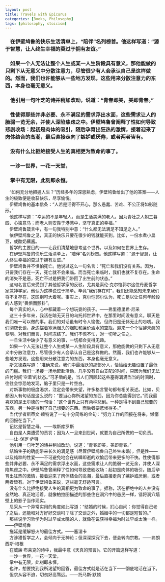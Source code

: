 ```yaml
---
layout: post
title: Travels with Epicurus
categories: [Books, Philosophy]
tags: [philosophy, stoicism]
---
```

### &#8195;在伊壁鸠鲁的快乐生活清单上，“陪伴”名列榜首。他这样写道：“源于智慧，让人终生幸福的莫过于拥有友谊。”             
### &#8195;如果一个人无法让整个人生或某一人生阶段具有意义，那他能做的只剩下从无意义中分散注意力，尽管很少有人会承认自己是这样做的。然而，我们也许能够从一些地方发现，这些用来分散注意力的东西，本身也毫无意义。             
### &#8195;他引用一句叶芝的诗并稍加改动，说道：“青春即美，美即青春。”             
### &#8195;性使得那些并非必要、永不满足的需求浮出水面，这些需求让人的脆弱一览无余，并使人深陷焦虑之中。伊壁鸠鲁曾阐释了性如何导致悲剧收场：起初是肉体的吸引，随后孕育出狂热的激情，接着迎来了肉体结合的高潮，最后直接走向了嫉妒或厌倦，或者两者皆有。             
### &#8195;没有什么比拒绝接受人生的真相更为致命的事了。           
### &#8195;一沙一世界，一花一天堂，            
### &#8195;掌中有无限，此刻即永恒。                       
<!-- more -->   
&#8195;“如何充分地把握人生？”历经多年的深思熟虑，伊壁鸠鲁给出了他的答案——人生的极致便是收获快乐，尽享愉悦。              
&#8195;伊壁鸠鲁的基本信条：“人若是活得不开心，那么愚蠢、苦难、不公正将如影随形。”              
&#8195;他这样写道：“幸运的不是年轻人，而是生活美满的老人。因为青壮之人朝三暮四、心猿意马；而老人则安靠于港湾中，坚守真正的幸福。”              
&#8195;伊壁鸠鲁箴言中，有一句我特别中意：“什么都无法满足不知足之人。”              
&#8195;依伊壁鸠鲁之见，真正的快乐只要花很少的钱就能买到。比如，一份水煮小扁豆，或酸奶蘸酱。              
&#8195;哲学的主要目的——让我们清楚地思考这个世界，以及如何在世界上生存。              
&#8195;在伊壁鸠鲁的快乐生活清单上，“陪伴”名列榜首。他这样写道：“源于智慧，让人终生幸福的莫过于拥有友谊。”              
&#8195;伊壁鸠鲁并不惧怕死亡。他说过这么一句名言：“死亡和我们没有关系。因为，只要我们存在一天，死亡就不会来临。而当死亡来临时，我们也就不复存在。生命的消失不是恶，死亡不过是把我们带回了出生前的状态。”              
&#8195;这句名言后来受到了其他哲学家的反驳，尤其是索伦·克尔恺郭尔这位丹麦哲学家兼神学家，他认为这样说过于简单。毕竟“我们存在时”，我们还能感知未来我们将不复存在，这区别可大着呢。事实上，克尔恺郭尔认为，死亡足以让任何年龄段的人感到“畏惧而颤抖”。              
&#8195;每个真实的人，心中都藏着一个想玩耍的孩子。——弗里德里希·尼采              
&#8195;这三十多年来，我活在暗无天日的乌托邦世界中，在那里时间没有意义。聊天是我们唯一可以做的事。我们的对话虽有时令人愉悦，但终归是无休无止的唠叨。我们彻夜长谈，身边摆着塞满烟头的烟缸和廉价酒水的空瓶，迎来一个个宿醉未醒的黎明。对我们而言，时间冻结了。我们不慌不忙，对一切听之任之。              
&#8195;一旦生活中缺少了有意义的事，一切都会变得无趣。              
&#8195;如果一个人无法让整个人生或某一人生阶段具有意义，那他能做的只剩下从无意义中分散注意力，尽管很少有人会承认自己是这样做的。然而，我们也许能够从一些地方发现，这些用来分散注意力的东西，本身也毫无意义。              
&#8195;斯文德森写道：“准确来说，我们中最活跃的那部分人，恰恰给无趣设置了最低的门槛。我们一场接一场地赶赴活动，几乎没有自由支配的时间，只因为我们无法应付时间‘空着’的状态。”可矛盾的是，当人们回顾起这些塞得满满当当的时间时，往往会惊恐地发现，脑子里只是一片空白。              
&#8195;对新事物的极度渴求，注定会带来失望，许多格言警句都有相关表述。比如，贝都因人有句话是这么说的：“要当心你所渴望的东西，因为你总能得到它。”而我最喜欢的是王尔德的一句话：“这个世界上只有两种悲剧。一种是得不到自己想要的东西，另一种是得到了自己想要的东西。而后者要悲惨得多。”              
&#8195;当代学者斯蒂文·赖特说了一句十分简练的金句：“努力工作的回报在将来，懒惰的回报在当下。”              
&#8195;记忆是智慧之母。——埃斯库罗斯              
&#8195;自由是人类遭受的责罚；因为人一旦来到世间，就要为自己所做的一切负责。——让-保罗·萨特              
&#8195;他引用一句叶芝的诗并稍加改动，说道：“青春即美，美即青春。”              
&#8195;结婚生子的确能带来长久的满足感（尽管伊壁鸠鲁自己终生未婚），但是性——以及纯粹的性爱——不可避免地会在转瞬即逝的欢愉后带来更多的不快。性使得那些并非必要、永不满足的需求浮出水面，这些需求让人的脆弱一览无余，并使人深陷焦虑之中。伊壁鸠鲁曾阐释了性如何导致悲剧收场：起初是肉体的吸引，随后孕育出狂热的激情，接着迎来了肉体结合的高潮，最后直接走向了嫉妒或厌倦，或者两者皆有。对于伊壁鸠鲁来说，这些毫无舒适可言。              
&#8195;没有什么比拒绝接受人生的真相更为致命的事了。据称，活在拒绝中的人并没有全然地、真正地活着，就像柏拉图描述的那些住在洞穴中的愚民一样，错将洞穴墙壁上的影子当作现实。              
&#8195;尼采从一个异常实用的角度如此写道：“结婚的时候，扪心自问：你觉得自己老了之后，还能和对方好好交谈吗？除了交谈之外，婚姻中的一切都是短暂的。”              
&#8195;那些说学习哲学为时过早或太晚的人，就像在说获得幸福为时过早或太晚一样。——伊壁鸠鲁              
&#8195;拖延是缓解怒火的最佳方式。——塞涅卡              
&#8195;方涉猎哲学之人，会倾向于无神论；但深深探究下去，便会转向宗教。——弗朗西斯·培根              
&#8195;在威廉·布莱克的诗中，我最中意《天真的预言》。它的开篇这样写道：              
&#8195;一沙一世界，一花一天堂，             
&#8195;掌中有无限，此刻即永恒。               
&#8195;也许，想要找到我所渴望的回答，最佳方式就是活在当下——彻底地活在当下。              
&#8195;但求从容不迫，切勿好高骛远。——托马斯·默顿              
